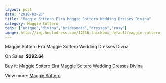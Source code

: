 ```yaml
---
layout: post
date: '2018-03-26'
title: "Maggie Sottero Elra Maggie Sottero Wedding Dresses Divina"
category: Maggie Sottero
tags: ["unique","divina","bridesmaid","dresses","rosy"]
image: http://img.hectodress.com/12936-thickbox_default/maggie-sottero-elra-maggie-sottero-wedding-dresses-divina.jpg
---
```

Maggie Sottero Elra Maggie Sottero Wedding Dresses Divina

On Sales: **$292.64**
<a href="https://www.hectodress.com/maggie-sottero/6314-maggie-sottero-elra-maggie-sottero-wedding-dresses-divina.html"><amp-img layout="responsive" width="600" height="600" src="//img.hectodress.com/12936-thickbox_default/maggie-sottero-elra-maggie-sottero-wedding-dresses-divina.jpg" alt="Maggie Sottero Elra Maggie Sottero Wedding Dresses Divina 0" /></a>
<a href="https://www.hectodress.com/maggie-sottero/6314-maggie-sottero-elra-maggie-sottero-wedding-dresses-divina.html"><amp-img layout="responsive" width="600" height="600" src="//img.hectodress.com/12938-thickbox_default/maggie-sottero-elra-maggie-sottero-wedding-dresses-divina.jpg" alt="Maggie Sottero Elra Maggie Sottero Wedding Dresses Divina 1" /></a>
<a href="https://www.hectodress.com/maggie-sottero/6314-maggie-sottero-elra-maggie-sottero-wedding-dresses-divina.html"><amp-img layout="responsive" width="600" height="600" src="//img.hectodress.com/12937-thickbox_default/maggie-sottero-elra-maggie-sottero-wedding-dresses-divina.jpg" alt="Maggie Sottero Elra Maggie Sottero Wedding Dresses Divina 2" /></a>

Buy it: [Maggie Sottero Elra Maggie Sottero Wedding Dresses Divina](https://www.hectodress.com/maggie-sottero/6314-maggie-sottero-elra-maggie-sottero-wedding-dresses-divina.html "Maggie Sottero Elra Maggie Sottero Wedding Dresses Divina")

View more: [Maggie Sottero](https://www.hectodress.com/109-maggie-sottero "Maggie Sottero")